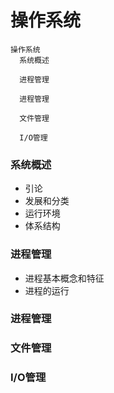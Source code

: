 
# 操作系统


```mindmap
操作系统
  系统概述
  
  进程管理
  
  进程管理
  
  文件管理
  
  I/O管理
```


### 系统概述

- 引论
- 发展和分类
- 运行环境
- 体系结构

### 进程管理

- 进程基本概念和特征
- 进程的运行

### 进程管理

### 文件管理

### I/O管理